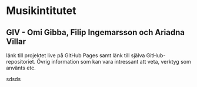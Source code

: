 # Musikintitutet

## GIV - Omi Gibba, Filip Ingemarsson och Ariadna Villar

länk till projektet live på GitHub Pages samt länk till själva GitHub-repositoriet.
Övrig information som kan vara intressant att veta, verktyg som använts etc.



sdsds
